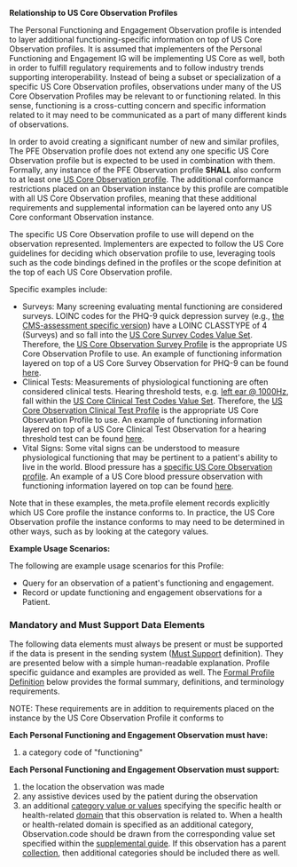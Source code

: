 **Relationship to US Core Observation Profiles**

The Personal Functioning and Engagement Observation profile is intended to layer additional functioning-specific information on top of US Core Observation profiles. It is assumed that implementers of the Personal Functioning and Engagement IG will be implementing US Core as well, both in order to fulfill regulatory requirements and to follow industry trends supporting interoperability. Instead of being a subset or specialization of a specific US Core Observation profiles, observations under many of the US Core Observation Profiles may be relevant to or functioning related. In this sense, functioning is a cross-cutting concern and specific information related to it may need to be communicated as a part of many different kinds of observations.

In order to avoid creating a significant number of new and similar profiles, The PFE Observation profile does not extend any one specific US Core Observation profile but is expected to be used in combination with them. Formally, any instance of the PFE Observation profile **SHALL** also conform to at least one [US Core Observation profile](http://hl7.org/fhir/us/core/STU5.0.1/profiles-and-extensions.html#observation). The additional conformance restrictions placed on an Observation instance by this profile are compatible with all US Core Observation profiles, meaning that these additional requirements and supplemental information can be layered onto any US Core conformant Observation instance.

The specific US Core Observation profile to use will depend on the observation represented. Implementers are expected to follow the US Core guidelines for deciding which observation profile to use, leveraging tools such as the code bindings defined in the profiles or the scope definition at the top of each US Core Observation profile.

Specific examples include:
- Surveys: Many screening evaluating mental functioning are considered surveys. LOINC codes for the PHQ-9 quick depression survey (e.g., [the CMS-assessment specific version](https://loinc.org/54635-8/)) have a LOINC CLASSTYPE of 4 (Surveys) and so fall into the [US Core Survey Codes Value Set](http://hl7.org/fhir/us/core/ValueSet/us-core-survey-codes). Therefore, the [US Core Observation Survey Profile](http://hl7.org/fhir/us/core/StructureDefinition/us-core-observation-survey) is the appropriate US Core Observation Profile to use. An example of functioning information layered on top of a US Core Survey Observation for PHQ-9 can be found [here](Observation-PFEIG-CSC-SNF-PHQ9-1.html).
- Clinical Tests: Measurements of physiological functioning are often considered clinical tests. Hearing threshold tests, e.g. [left ear @ 1000Hz](https://loinc.org/89016-0/), fall within the [US Core Clinical Test Codes Value Set](http://hl7.org/fhir/us/core/ValueSet/us-core-clinical-test-codes). Therefore, the [US Core Observation Clinical Test Profile](http://hl7.org/fhir/us/core/StructureDefinition/us-core-observation-clinical-test) is the appropriate US Core Observation Profile to use. An example of functioning information layered on top of a US Core Clinical Test Observation for a hearing threshold test can be found [here](Observation-PFEIG-BSJ-Home-SPLASCH-Hearingtonethresh-01-Obs-L1000.html).
- Vital Signs: Some vital signs can be understood to measure physiological functioning that may be pertinent to a patient's ability to live in the world. Blood pressure has a [specific US Core Observation profile](http://hl7.org/fhir/us/core/StructureDefinition/us-core-blood-pressure). An example of a US Core blood pressure observation with functioning information layered on top can be found [here](Observation-PFEIG-BSJ-Blood-Pressure.html).

Note that in these examples, the meta.profile element records explicitly which US Core profile the instance conforms to. In practice, the US Core Observation profile the instance conforms to may need to be determined in other ways, such as by looking at the category values.

**Example Usage Scenarios:**

The following are example usage scenarios for this Profile:
* Query for an observation of a patient's functioning and engagement.
* Record or update functioning and engagement observations for a Patient.

### Mandatory and Must Support Data Elements

The following data elements must always be present or must be supported if the data is present in the sending system ([Must Support](formal_specification.html#must-support) definition). They are presented below with a simple human-readable explanation.  Profile specific guidance and examples are provided as well.  The [Formal Profile Definition](#profile) below provides the formal summary, definitions, and terminology requirements.

NOTE: These requirements are in addition to requirements placed on the instance by the US Core Observation Profile it conforms to

**Each Personal Functioning and Engagement Observation must have:**

1. a category code of "functioning"

**Each Personal Functioning and Engagement Observation must support:**

1. the location the observation was made
1. any assistive devices used by the patient during the observation
1. an additional [category value or values](ValueSet-pfe-category-vs.html) specifying the specific health or health-related [domain](domains.html) that this observation is related to. When a health or health-related domain is specified as an additional category, Observation.code should be drawn from the corresponding value set specified within the [supplemental guide](https://confluence.hl7.org/display/PC/Supplemental+Guide). If this observation has a parent [collection](StructureDefinition-pfe-collection.html), then additional categories should be included there as well.
